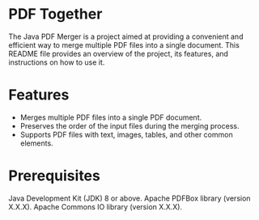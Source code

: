 # PDF Together

The Java PDF Merger is a project aimed at providing a convenient and efficient way to merge multiple PDF files into a single document. This README file provides an overview of the project, its features, and instructions on how to use it.

# Features
- Merges multiple PDF files into a single PDF document.
- Preserves the order of the input files during the merging process.
- Supports PDF files with text, images, tables, and other common elements.

# Prerequisites
Java Development Kit (JDK) 8 or above.
Apache PDFBox library (version X.X.X).
Apache Commons IO library (version X.X.X).
